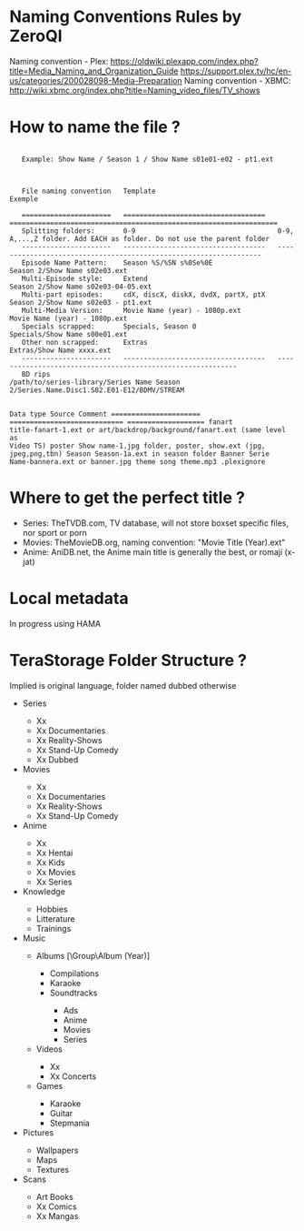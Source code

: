 Naming Conventions Rules by ZeroQI
========================

Naming convention - Plex:  https://oldwiki.plexapp.com/index.php?title=Media_Naming_and_Organization_Guide
                           https://support.plex.tv/hc/en-us/categories/200028098-Media-Preparation
Naming convention - XBMC:  http://wiki.xbmc.org/index.php?title=Naming_video_files/TV_shows

How to name the file ?
======================

<CODE>
   Example: Show Name / Season 1 / Show Name s01e01-e02 - pt1.ext<BR>
   <BR>
   File naming convention   Template                              Exemple<BR>
   ======================   ===================================   ==================================================================
   Splitting folders:       0-9                                   0-9, A,...,Z folder. Add EACH as folder. Do not use the parent folder
   ----------------------   -----------------------------------   ------------------------------------------------------------------
   Episode Name Pattern:    Season %S/%SN s%0Se%0E                Season 2/Show Name s02e03.ext
   Multi-Episode style:     Extend                                Season 2/Show Name s02e03-04-05.ext
   Multi-part episodes:     cdX, discX, diskX, dvdX, partX, ptX   Season 2/Show Name s02e03 - pt1.ext
   Multi-Media Version:     Movie Name (year) - 1080p.ext         Movie Name (year) - 1080p.ext         
   Specials scrapped:       Specials, Season 0                    Specials/Show Name s00e01.ext
   Other non scrapped:      Extras                                Extras/Show Name xxxx.ext
   ----------------------   -----------------------------------   ------------------------------------------------------------
   BD rips                                                        /path/to/series-library/Series Name Season 2/Series.Name.Disc1.S02.E01-E12/BDMV/STREAM

   Data type                Source                         Comment
   ======================   ============================   ===================
   fanart                                                  title-fanart-1.ext or art/backdrop/background/fanart.ext (same level as Video TS)
   poster                                                  Show name-1.jpg folder, poster, show.ext (jpg, jpeg,png,tbn)
                            Season                         Season-1a.ext in season folder 
                            Banner                         Serie Name-bannera.ext or banner.jpg
   theme song                                              theme.mp3
   .plexignore
</CODE>
   
Where to get the perfect title ?
================================

<UL>
  <LI> Series: TheTVDB.com, TV database, will not store boxset specific files, nor sport or porn </LI>
  <LI> Movies: TheMovieDB.org, naming convention: "Movie Title (Year).ext" </LI>
  <LI> Anime:  AniDB.net, the Anime main title is generally the best, or romaji (x-jat) </LI>
</UL>

Local metadata
==============
In progress using HAMA

TeraStorage Folder Structure ?
==============================
Implied is original language, folder named dubbed otherwise

<UL>
  <LI> Series </LI>
    <UL>
      <LI> Xx </LI>
      <LI> Xx Documentaries </LI>
      <LI> Xx Reality-Shows </LI>
      <LI> Xx Stand-Up Comedy </LI>
      <LI> Xx Dubbed </LI>
    </UL>

  <LI> Movies </LI>
    <UL>
      <LI> Xx </LI>
      <LI> Xx Documentaries </LI>
      <LI> Xx Reality-Shows </LI>
      <LI> Xx Stand-Up Comedy </LI>
    </UL>
    
  <LI> Anime </LI>
    <UL>
      <LI> Xx </LI>
      <LI> Xx Hentai </LI>
      <LI> Xx Kids </LI>
      <LI> Xx Movies </LI>
      <LI> Xx Series </LI>
    </UL>
    
  <LI> Knowledge </LI>
    <UL>
      <LI> Hobbies </LI>
      <LI> Litterature </LI>
      <LI> Trainings </LI>
    </UL>
    
  <LI> Music </LI>
    <UL>
      <LI> Albums [\Group\Album (Year)] </LI>
        <UL>
          <LI> Compilations </LI>
          <LI> Karaoke </LI>
          <LI> Soundtracks </LI>
            <UL>
              <LI> Ads </LI>
              <LI> Anime </LI>
              <LI> Movies </LI>
              <LI> Series </LI>
            </UL>
        </UL>
      <LI> Videos </LI>
        <UL>
          <LI> Xx </LI>
          <LI> Xx Concerts </LI>
        </UL>
      <LI> Games </LI>
        <UL>
          <LI> Karaoke </LI>
          <LI> Guitar </LI>
          <LI> Stepmania </LI>
        </UL>
    </UL>
    
  <LI> Pictures </LI>
    <UL>
      <LI> Wallpapers </LI>
      <LI> Maps </LI>
      <LI> Textures </LI>
    </UL>
    
  <LI> Scans </LI>
    <UL>
      <LI> Art Books </LI>
      <LI> Xx Comics </LI>
      <LI> Xx Mangas </LI>
    </UL>
</UL>
